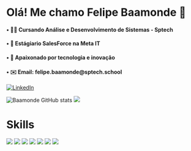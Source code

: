 <h1> Olá! Me chamo Felipe Baamonde 👋 </h1>
<h4>• 👨‍💻 Cursando Análise e Desenvolvimento de Sistemas - Sptech</h4> 
<h4> • 📍 Estágiario SalesForce na Meta IT</h4>
<h4>• 🚀 Apaixonado por tecnologia e inovação</h4> 
<h4>• ✉️ Email: felipe.baamonde@sptech.school</h4> 

[![LinkedIn](https://img.shields.io/badge/LinkedIn-0077B5?style=for-the-badge&logo=linkedin&logoColor=white)](https://www.linkedin.com/in/felipe-baamonde-310002196/)

![Baamonde GitHub stats](https://github-readme-stats.vercel.app/api?username=Felipe-Baamonde&show_icons=true&theme=radical)
<img src= "https://github-readme-stats.vercel.app/api/top-langs?username=Felipe-Baamonde&theme=radical&show_icons=true&locale=en&layout=compact">

<h1>Skills</h1>
<div style="display: inline_block">
<img src= "https://img.shields.io/badge/HTML5-E34F26?style=for-the-badge&logo=html5&logoColor=white">
<img src= "https://img.shields.io/badge/CSS3-1572B6?style=for-the-badge&logo=css3&logoColor=white">
<img src= "https://img.shields.io/badge/JavaScript-F7DF1E?style=for-the-badge&logo=javascript&logoColor=black">
<img src= "https://img.shields.io/badge/Java-ED8B00?style=for-the-badge&logo=openjdk&logoColor=white">
<img src= "https://img.shields.io/badge/Node.js-43853D?style=for-the-badge&logo=node.js&logoColor=white">
<img src= "https://img.shields.io/badge/MySQL-005C84?style=for-the-badge&logo=mysql&logoColor=white">
<img src= "https://img.shields.io/badge/Salesforce-00A1E0?style=for-the-badge&logo=Salesforce&logoColor=white">
<div/>
